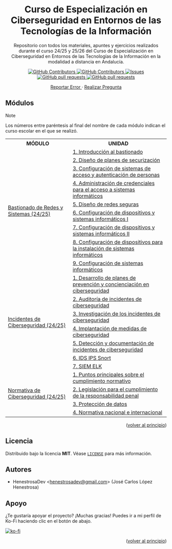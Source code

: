 <div id="top"></div>

<div align="center">
	<h1 align="center">Curso de Especialización en Ciberseguridad en Entornos de las Tecnologías de la Información</h1>
	<p align="center">
		Repositorio con todos los materiales, apuntes y ejercicios realizados durante el curso 24/25 y 25/26 del Curso de Especialización en Ciberseguridad en Entornos de las Tecnologías de la Información en la modalidad a distancia en Andalucía.
	</p>
	<p align="center">
		<a href="https://github.com/HenestrosaDev/curso-especializacion-ciberseguridad-ti/stargazers">
			<img 
				src="https://img.shields.io/github/stars/HenestrosaDev/curso-especializacion-ciberseguridad-ti" 
				alt="GitHub Contributors" 
			/>
		</a>
		<a href="https://github.com/HenestrosaDev/curso-especializacion-ciberseguridad-ti/graphs/contributors">
			<img 
				src="https://img.shields.io/github/contributors/HenestrosaDev/curso-especializacion-ciberseguridad-ti" 
				alt="GitHub Contributors" 
			/>
		</a>
		<a href="https://github.com/HenestrosaDev/curso-especializacion-ciberseguridad-ti/issues">
			<img 
				src="https://img.shields.io/github/issues/HenestrosaDev/curso-especializacion-ciberseguridad-ti" 
				alt="Issues" 
			/>
		</a>
		<a href="https://github.com/HenestrosaDev/curso-especializacion-ciberseguridad-ti/pulls">
			<img 
				src="https://img.shields.io/github/issues-pr/HenestrosaDev/curso-especializacion-ciberseguridad-ti" 
				alt="GitHub pull requests" 
			/>
		</a>
		<a href="https://github.com/HenestrosaDev/curso-especializacion-ciberseguridad-ti/blob/main/LICENSE">
			<img 
				src="https://img.shields.io/github/license/HenestrosaDev/curso-especializacion-ciberseguridad-ti" 
				alt="GitHub pull requests" 
			/>
		</a>
	</p>
	<p align="center">
		<a href="https://github.com/HenestrosaDev/curso-especializacion-ciberseguridad-ti/issues/new/choose">
			Reportar Error
		</a> 
		· 
		<a href="https://github.com/HenestrosaDev/curso-especializacion-ciberseguridad-ti/discussions">
			Realizar Pregunta
		</a>
	</p>
</div>

## Módulos

>[!NOTE]
>Los números entre paréntesis al final del nombre de cada módulo indican el curso escolar en el que se realizó.

<table>
	<tr>
		<th>MÓDULO</th>
		<th>UNIDAD</th>
	</tr>
	<tr>
		<td rowspan="9">
			<a href="https://github.com/HenestrosaDev/curso-especializacion-ciberseguridad-ti/tree/main/Bastionado%20de%20Redes%20y%20Sistemas">
				Bastionado de Redes y Sistemas (24/25)
			</a>
		</td>
		<td>
			<a href="https://github.com/HenestrosaDev/curso-especializacion-ciberseguridad-ti/tree/main/Bastionado%20de%20Redes%20y%20Sistemas/U1%20Introducci%C3%B3n%20al%20bastionado">
				1. Introducción al bastionado
			</a>
		</td>
	</tr>
	<tr>
		<td>
			<a href="https://github.com/HenestrosaDev/curso-especializacion-ciberseguridad-ti/tree/main/Bastionado%20de%20Redes%20y%20Sistemas/U2%20Dise%C3%B1o%20de%20planes%20de%20securizaci%C3%B3n">
				2. Diseño de planes de securización
			</a>
		</td>
	</tr>
	<tr>
		<td>
			<a href="https://github.com/HenestrosaDev/curso-especializacion-ciberseguridad-ti/tree/main/Bastionado%20de%20Redes%20y%20Sistemas/U3%20Configuraci%C3%B3n%20de%20sistemas%20de%20acceso%20y%20autenticaci%C3%B3n%20de%20personas"> 
				3. Configuración de sistemas de acceso y autenticación de personas
			</a>
		</td>
	</tr>
	<tr>
		<td>
			<a href="https://github.com/HenestrosaDev/curso-especializacion-ciberseguridad-ti/tree/main/Bastionado%20de%20Redes%20y%20Sistemas/U4%20Administraci%C3%B3n%20de%20credenciales%20para%20el%20acceso%20a%20sistemas%20inform%C3%A1ticos">
				4. Administración de credenciales para el acceso a sistemas informáticos
			</a>
		</td>
	</tr>
	<tr>
		<td>
			<a href="https://github.com/HenestrosaDev/curso-especializacion-ciberseguridad-ti/tree/main/Bastionado%20de%20Redes%20y%20Sistemas/U5%20Dise%C3%B1o%20de%20redes%20seguras">
				5. Diseño de redes seguras
			</a>
		</td>
	</tr>
	<tr>
		<td>
			<a href="https://github.com/HenestrosaDev/curso-especializacion-ciberseguridad-ti/tree/main/Bastionado%20de%20Redes%20y%20Sistemas/U6%20Configuraci%C3%B3n%20de%20dispositivos%20y%20sistemas%20inform%C3%A1ticos%20I">
				6. Configuración de dispositivos y sistemas informáticos I
			</a>
		</td>
	</tr>
	<tr>
		<td>
			<a href="https://github.com/HenestrosaDev/curso-especializacion-ciberseguridad-ti/tree/main/Bastionado%20de%20Redes%20y%20Sistemas/U7%20Configuraci%C3%B3n%20de%20dispositivos%20y%20sistemas%20inform%C3%A1ticos%20II">
				7. Configuración de dispositivos y sistemas informáticos II
			</a>
		</td>
	</tr>
	<tr>
		<td>
			<a href="https://github.com/HenestrosaDev/curso-especializacion-ciberseguridad-ti/tree/main/Bastionado%20de%20Redes%20y%20Sistemas/U8%20Configuraci%C3%B3n%20de%20dispositivos%20para%20la%20instalaci%C3%B3n%20sistemas%20inform%C3%A1ticos">
				8. Configuración de dispositivos para la instalación de sistemas informáticos
			</a>
		</td>
	</tr>
	<tr>
		<td>
			<a href="https://github.com/HenestrosaDev/curso-especializacion-ciberseguridad-ti/tree/main/Bastionado%20de%20Redes%20y%20Sistemas/U6%20Configuraci%C3%B3n%20de%20sistemas%20inform%C3%A1ticos">
				9. Configuración de sistemas informáticos
			</a>
		</td>
	</tr>
	<tr>
		<td rowspan="7">
			<a href="https://github.com/HenestrosaDev/curso-especializacion-ciberseguridad-ti/tree/main/Incidentes%20de%20Ciberseguridad">
				Incidentes de Ciberseguridad (24/25)
			</a>
		</td>
		<td>
			<a href="https://github.com/HenestrosaDev/curso-especializacion-ciberseguridad-ti/tree/main/Incidentes%20de%20Ciberseguridad/U1%20Desarrollo%20de%20planes%20de%20prevenci%C3%B3n%20y%20concienciaci%C3%B3n%20en%20ciberseguridad">
				1. Desarrollo de planes de prevención y concienciación en ciberseguridad
			</a>
		</td>	
	</tr>
	<tr>
		<td>
			<a href="https://github.com/HenestrosaDev/curso-especializacion-ciberseguridad-ti/tree/main/Incidentes%20de%20Ciberseguridad/U2%20Auditor%C3%ADa%20de%20incidentes%20de%20ciberseguridad">
				2. Auditoría de incidentes de ciberseguridad
			</a>
		</td>
	</tr>
	<tr>
		<td>
			<a href="https://github.com/HenestrosaDev/curso-especializacion-ciberseguridad-ti/tree/main/Incidentes%20de%20Ciberseguridad/U3%20Investigaci%C3%B3n%20de%20los%20incidentes%20de%20ciberseguridad">
				3. Investigación de los incidentes de ciberseguridad
			</a>
		</td>
	</tr>
	<tr>
		<td>
			<a href="https://github.com/HenestrosaDev/curso-especializacion-ciberseguridad-ti/tree/main/Incidentes%20de%20Ciberseguridad/U4%20Implantaci%C3%B3n%20de%20medidas%20de%20ciberseguridad">
				4. Implantación de medidas de ciberseguridad
			</a>
		</td>
	</tr>
	<tr>
		<td>
			<a href="https://github.com/HenestrosaDev/curso-especializacion-ciberseguridad-ti/tree/main/Incidentes%20de%20Ciberseguridad/U5%20Detecci%C3%B3n%20y%20documentaci%C3%B3n%20de%20incidentes%20de%20ciberseguridad">
				5. Detección y documentación de incidentes de ciberseguridad
			</a>
		</td>
	</tr>
	<tr>
		<td>
			<a href="https://github.com/HenestrosaDev/curso-especializacion-ciberseguridad-ti/tree/main/Incidentes%20de%20Ciberseguridad/U6%20IDS%20IPS%20Snort">
				6. IDS IPS Snort
			</a>
		</td>
	</tr>
	<tr>
		<td>
			<a href="https://github.com/HenestrosaDev/curso-especializacion-ciberseguridad-ti/tree/main/Incidentes%20de%20Ciberseguridad/U7%20SIEM%20ELK">
				7. SIEM ELK
			</a>
		</td>
	</tr>
	<tr>
		<td rowspan="4">
			<a href="https://github.com/HenestrosaDev/curso-especializacion-ciberseguridad-ti/tree/main/Normativa%20de%20Ciberseguridad">
				Normativa de Ciberseguridad (24/25)
			</a>
		</td>
		<td>
			<a href="https://github.com/HenestrosaDev/curso-especializacion-ciberseguridad-ti/tree/main/Normativa%20de%20Ciberseguridad/U1%20Puntos%20principales%20sobre%20el%20cumplimiento%20normativo">
				1. Puntos principales sobre el cumplimiento normativo
			</a>
		</td>	
	</tr>
	<tr>
		<td>
			<a href="https://github.com/HenestrosaDev/curso-especializacion-ciberseguridad-ti/tree/main/Normativa%20de%20Ciberseguridad/U2%20Legislaci%C3%B3n%20para%20el%20cumplimiento%20de%20la%20responsabilidad%20penal">
				2. Legislación para el cumplimiento de la responsabilidad penal
			</a>
		</td>
	</tr>
	<tr>
		<td>
			<a href="https://github.com/HenestrosaDev/curso-especializacion-ciberseguridad-ti/tree/main/Normativa%20de%20Ciberseguridad/U3%20Protecci%C3%B3n%20de%20datos">
				3. Protección de datos
			</a>
		</td>
	</tr>
	<tr>
		<td>
			<a href="https://github.com/HenestrosaDev/curso-especializacion-ciberseguridad-ti/tree/main/Normativa%20de%20Ciberseguridad/U4%20Normativa%20nacional%20e%20internacional">
				4. Normativa nacional e internacional
			</a>
		</td>
	</tr>
</table>

<p align="right">(<a href="#top">volver al principio</a>)</p>

## Licencia

Distribuido bajo la licencia **MIT**. Véase [`LICENSE`](https://github.com/HenestrosaDev/curso-especializacion-ciberseguridad-ti/blob/main/LICENSE) para más información.

## Autores

- HenestrosaDev <[henestrosadev@gmail.com](henestrosadev@gmail.com)> (José Carlos López Henestrosa)

## Apoyo

¿Te gustaría apoyar el proyecto? ¡Muchas gracias! Puedes ir a mi perfil de Ko-Fi haciendo clic en el botón de abajo.

[![ko-fi](https://ko-fi.com/img/githubbutton_sm.svg)](https://ko-fi.com/U7U5J6COZ)

<p align="right">(<a href="#top">volver al principio</a>)</p>
